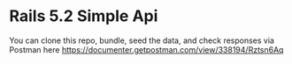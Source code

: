 # Rails 5.2 Simple Api

You can clone this repo, bundle, seed the data, and check responses via Postman here https://documenter.getpostman.com/view/338194/Rztsn6Aq
